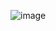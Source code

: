 ![image](https://user-images.githubusercontent.com/44539480/232239015-a58d544e-23f8-47b7-889c-22552a1e2dac.png)
